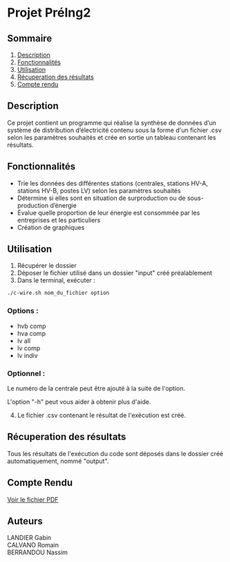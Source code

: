 # Projet PréIng2  

## Sommaire  

1) [Description](#Description)  
2) [Fonctionnalités](#Fonctionnalités)  
3) [Utilisation](#Utilisation)
4) [Récuperation des résultats](#Récuperation_des_résultats)
5) [Compte rendu](#Compte)

## Description  

Ce projet contient un programme qui réalise la synthèse de données d’un système de distribution d’électricité contenu sous la forme d'un fichier .csv selon les paramètres souhaités et crée en sortie un tableau contenant les résultats.  

## Fonctionnalités  

- Trie les données des différentes stations (centrales, stations HV-A, stations HV-B, postes LV) selon les paramètres souhaités  
- Détermine si elles sont en situation de surproduction ou de sous-production d’énergie  
- Évalue quelle proportion de leur énergie est consommée par les entreprises et les particuliers  
- Création de graphiques  

## Utilisation  

1) Récupérer le dossier
2) Déposer le fichier utilisé dans un dossier "input" créé préalablement  
3) Dans le terminal, exécuter :  

```bash  
./c-wire.sh nom_du_fichier option  
```  

### Options :  

- hvb comp  
- hva comp  
- lv all  
- lv comp  
- lv indiv  

### Optionnel :  

Le numéro de la centrale peut être ajouté à la suite de l'option.  

L'option "-h" peut vous aider à obtenir plus d'aide.  

4) Le fichier .csv contenant le résultat de l'exécution est créé.

## Récuperation des résultats
<a id="Récuperation_des_résultats"></a>
Tous les résultats de l'exécution du code sont déposés dans le dossier créé automatiquement, nommé "output".

## Compte Rendu  
<a id="Compte"></a>  

[Voir le fichier PDF](Compte%20Rendu.pdf)  



## Auteurs  

LANDIER Gabin  
CALVANO Romain  
BERRANDOU Nassim  
```
